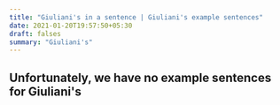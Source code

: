 ```yaml
---
title: "Giuliani's in a sentence | Giuliani's example sentences"
date: 2021-01-20T19:57:50+05:30
draft: falses
summary: "Giuliani's"
---
```

## Unfortunately, we have no example sentences for Giuliani's                 
